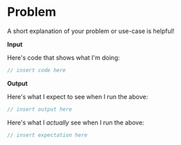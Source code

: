 <!--
If you're looking for help implementing something with react-component-bench, you're more likely to get a quick response from somewhere like StackOverflow: http://stackoverflow.com/
-->

# Problem

A short explanation of your problem or use-case is helpful!

**Input**

Here's code that shows what I'm doing:

```js
// insert code here
```

**Output**

Here's what I expect to see when I run the above:

```js
// insert output here
```

Here's what I *actually* see when I run the above:

```js
// insert expectation here
```
